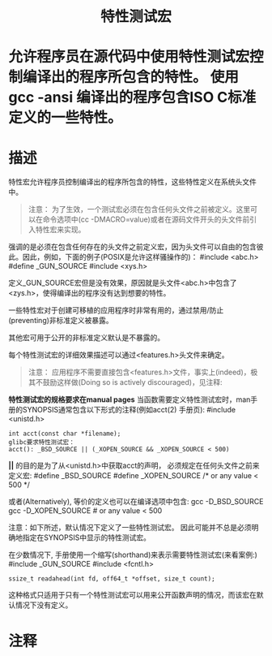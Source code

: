 <h1 align="center">特性测试宏<h1>


允许程序员在源代码中使用特性测试宏控制编译出的程序所包含的特性。
使用gcc -ansi 编译出的程序包含ISO C标准定义的一些特性。

# 描述
特性宏允许程序员控制编译出的程序所包含的特性，这些特性定义在系统头文件中。

>注意：
为了生效，一个测试宏必须在包含任何头文件之前被定义。这里可以在命令选项中(cc -DMACRO=value)或者在源码文件开头的头文件前引入特性宏来实现。

强调的是必须在包含任何存在的头文件之前定义宏，因为头文件可以自由的包含彼此。因此，例如，下面的例子(POSIX是允许这样骚操作的)：
    #include <abc.h>
    #define _GUN_SOURCE
    #include <xys.h>
    
定义_GUN_SOURCE宏但是没有效果，原因就是头文件<abc.h>中包含了<zys.h>，使得编译出的程序没有达到想要的特性。

一些特性宏对于创建可移植的应用程序时非常有用的，通过禁用/防止(preventing)非标准定义被暴露。

其他宏可用于公开的非标准定义默认是不暴露的。

每个特性测试宏的详细效果描述可以通过<features.h>头文件来确定。

> 注意：
应用程序不需要直接包含<features.h>文件，事实上(indeed)，极其不鼓励这样做(Doing so is actively discouraged)，见注释:

**特性测试宏的规格要求在manual pages**
当函数需要定义特性测试宏时，man手册的SYNOPSIS通常包含以下形式的注释(例如acct(2) 手册页):
    #include <unistd.h>
    
    int acct(const char *filename);
    glibc要求特性测试宏：
    acct(): _BSD_SOURCE || (_XOPEN_SOURCE && _XOPEN_SOURCE < 500)
**||** 的目的是为了从<unistd.h>中获取acct的声明， 必须规定在任何头文件之前来定义宏:
    #define _BSD_SOURCE
    #define _XOPEN_SOURCE /* or any value < 500 */
    
或者(Alternatively), 等价的定义也可以在编译选项中包含:
    gcc -D_BSD_SOURCE
    gcc -D_XOPEN_SOURCE   # or any value < 500

注意：如下所述，默认情况下定义了一些特性测试宏。
因此可能并不总是必须明确地指定在SYNOPSIS中显示的特性测试宏。

在少数情况下, 手册使用一个缩写(shorthand)来表示需要特性测试宏(来看案例:)
    #include _GUN_SOURCE
    #include <fcntl.h>
    
    ssize_t readahead(int fd, off64_t *offset, size_t count);
    
这种格式只适用于只有一个特性测试宏可以用来公开函数声明的情况，而该宏在默认情况下没有定义。


# 注释
